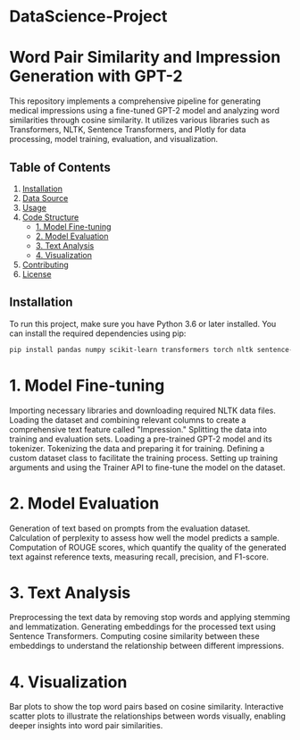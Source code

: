 # DataScience-Project
# Word Pair Similarity and Impression Generation with GPT-2

This repository implements a comprehensive pipeline for generating medical impressions using a fine-tuned GPT-2 model and analyzing word similarities through cosine similarity. It utilizes various libraries such as Transformers, NLTK, Sentence Transformers, and Plotly for data processing, model training, evaluation, and visualization.

## Table of Contents
1. [Installation](#installation)
2. [Data Source](#data-source)
3. [Usage](#usage)
4. [Code Structure](#code-structure)
   - [1. Model Fine-tuning](#1-model-fine-tuning)
   - [2. Model Evaluation](#2-model-evaluation)
   - [3. Text Analysis](#3-text-analysis)
   - [4. Visualization](#4-visualization)
5. [Contributing](#contributing)
6. [License](#license)

## Installation

To run this project, make sure you have Python 3.6 or later installed. You can install the required dependencies using pip:

```bash
pip install pandas numpy scikit-learn transformers torch nltk sentence-transformers matplotlib seaborn plotly evaluate rouge_score
```

# 1. Model Fine-tuning
Importing necessary libraries and downloading required NLTK data files.
Loading the dataset and combining relevant columns to create a comprehensive text feature called "Impression."
Splitting the data into training and evaluation sets.
Loading a pre-trained GPT-2 model and its tokenizer.
Tokenizing the data and preparing it for training.
Defining a custom dataset class to facilitate the training process.
Setting up training arguments and using the Trainer API to fine-tune the model on the dataset.


# 2. Model Evaluation
Generation of text based on prompts from the evaluation dataset.
Calculation of perplexity to assess how well the model predicts a sample.
Computation of ROUGE scores, which quantify the quality of the generated text against reference texts, measuring recall, precision, and F1-score.


# 3. Text Analysis
Preprocessing the text data by removing stop words and applying stemming and lemmatization.
Generating embeddings for the processed text using Sentence Transformers.
Computing cosine similarity between these embeddings to understand the relationship between different impressions.

# 4. Visualization
Bar plots to show the top word pairs based on cosine similarity.
Interactive scatter plots to illustrate the relationships between words visually, enabling deeper insights into word pair similarities.
